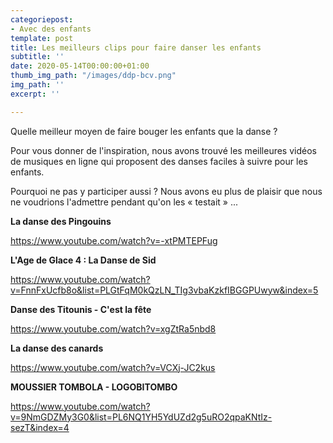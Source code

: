 ```yaml
---
categoriepost:
- Avec des enfants
template: post
title: Les meilleurs clips pour faire danser les enfants
subtitle: ''
date: 2020-05-14T00:00:00+01:00
thumb_img_path: "/images/ddp-bcv.png"
img_path: ''
excerpt: ''

---
```

Quelle meilleur moyen de faire bouger les enfants que la danse ? 

Pour vous donner de l'inspiration, nous avons trouvé les meilleures vidéos de musiques en ligne qui proposent des danses faciles à suivre pour les enfants.

Pourquoi ne pas y participer aussi ? Nous avons eu plus de plaisir que nous ne voudrions l'admettre pendant qu'on les « testait » ...

**La danse des Pingouins**

https://www.youtube.com/watch?v=-xtPMTEPFug

**L'Age de Glace 4 : La Danse de Sid**

https://www.youtube.com/watch?v=FnnFxUcfb8o&list=PLGtFqM0kQzLN_TIg3vbaKzkfIBGGPUwyw&index=5

**Danse des Titounis - C'est la fête**

https://www.youtube.com/watch?v=xgZtRa5nbd8

**La danse des canards**

https://www.youtube.com/watch?v=VCXj-JC2kus

**MOUSSIER TOMBOLA - LOGOBITOMBO**

https://www.youtube.com/watch?v=9NmGDZMy3G0&list=PL6NQ1YH5YdUZd2g5uRO2qpaKNtIz-sezT&index=4